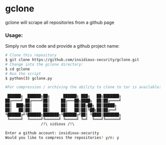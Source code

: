 # gclone
gclone will scrape all repositories from a github page

### Usage:
Simply run the code and provide a github project name:

```bash
# Clone this repository
$ git clone https://github.com/insidious-security/gclone.git
# Change into the gclone directory:
$ cd gclone
# Run the script
$ python(3) gclone.py

#For compression / archiving the ability to clone to tar is available:

 ██████╗  ██████╗██╗      ██████╗ ███╗   ██╗███████╗
██╔════╝ ██╔════╝██║     ██╔═══██╗████╗  ██║██╔════╝
██║  ███╗██║     ██║     ██║   ██║██╔██╗ ██║█████╗  
██║   ██║██║     ██║     ██║   ██║██║╚██╗██║██╔══╝  
╚██████╔╝╚██████╗███████╗╚██████╔╝██║ ╚████║███████╗
 ╚═════╝  ╚═════╝╚══════╝ ╚═════╝ ╚═╝  ╚═══╝╚══════╝
                /!\ sidious /!\                                                    
                                                        
Enter a github account: insidious-security
Would you like to compress the repositories? y/n: y
```

